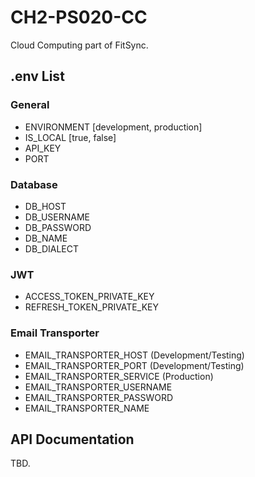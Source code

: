 # CH2-PS020-CC

Cloud Computing part of FitSync.

## .env List

### General

- ENVIRONMENT [development, production]
- IS_LOCAL [true, false]
- API_KEY
- PORT

### Database

- DB_HOST
- DB_USERNAME
- DB_PASSWORD
- DB_NAME
- DB_DIALECT

### JWT

- ACCESS_TOKEN_PRIVATE_KEY
- REFRESH_TOKEN_PRIVATE_KEY

### Email Transporter

- EMAIL_TRANSPORTER_HOST (Development/Testing)
- EMAIL_TRANSPORTER_PORT (Development/Testing)
- EMAIL_TRANSPORTER_SERVICE (Production)
- EMAIL_TRANSPORTER_USERNAME
- EMAIL_TRANSPORTER_PASSWORD
- EMAIL_TRANSPORTER_NAME

## API Documentation

TBD.
